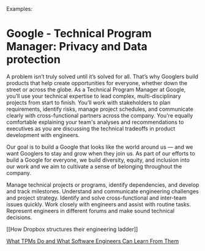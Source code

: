 Examples:

# Google - Technical Program Manager: Privacy and Data protection

A problem isn’t truly solved until it’s solved for all. That’s why Googlers build products that help create opportunities for everyone, whether down the street or across the globe. As a Technical Program Manager at Google, you’ll use your technical expertise to lead complex, multi-disciplinary projects from start to finish. You’ll work with stakeholders to plan requirements, identify risks, manage project schedules, and communicate clearly with cross-functional partners across the company. You're equally comfortable explaining your team's analyses and recommendations to executives as you are discussing the technical tradeoffs in product development with engineers.

Our goal is to build a Google that looks like the world around us — and we want Googlers to stay and grow when they join us. As part of our efforts to build a Google for everyone, we build diversity, equity, and inclusion into our work and we aim to cultivate a sense of belonging throughout the company.

Manage technical projects or programs, identify dependencies, and develop and track milestones.
Understand and communicate engineering challenges and project strategy.
Identify and solve cross-functional and inter-team issues quickly.
Work closely with engineers and assist with routine tasks.
Represent engineers in different forums and make sound technical decisions.

[[How Dropbox structures their engineering ladder]]

[What TPMs Do and What Software Engineers Can Learn From Them](https://blog.pragmaticengineer.com/what-do-tpms-do/)


